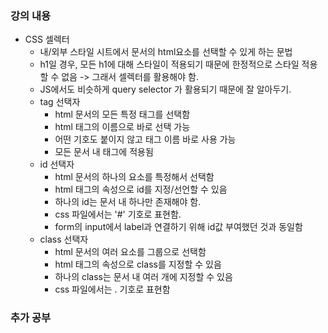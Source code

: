 ### 강의 내용

- CSS 셀렉터
  - 내/외부 스타일 시트에서 문서의 html요소를 선택할 수 있게 하는 문법
  - h1일 경우, 모든 h1에 대해 스타일이 적용되기 때문에 한정적으로 스타일 적용할 수 없음 -> 그래서 셀렉터를 활용해야 함.
  - JS에서도 비슷하게 query selector 가 활용되기 때문에 잘 알아두기.
  - tag 선택자
    - html 문서의 모든 특정 태그를 선택함
    - html 태그의 이름으로 바로 선택 가능
    - 어떤 기호도 붙이지 않고 태그 이름 바로 사용 가능
    - 모든 문서 내 태그에 적용됨
  - id 선택자
    - html 문서의 하나의 요소를 특정해서 선택함
    - html 태그의 속성으로 id를 지정/선언할 수 있음
    - 하나의 id는 문서 내 하나만 존재해야 함.
    - css 파일에서는 '#' 기호로 표현함.
    - form의 input에서 label과 연결하기 위해 id값 부여했던 것과 동일함
  - class 선택자
    - html 문서의 여러 요소를 그룹으로 선택함
    - html 태그의 속성으로 class를 지정할 수 있음
    - 하나의 class는 문서 내 여러 개에 지정할 수 있음
    - css 파일에서는 . 기호로 표현함

### 추가 공부
